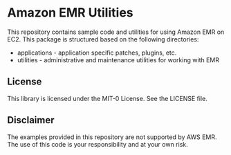 # Amazon EMR Utilities

This repository contains sample code and utilities for using Amazon EMR on EC2. This package is structured based on the following directories:

- applications - application specific patches, plugins, etc.
- utilities - administrative and maintenance utilities for working with EMR

## License

This library is licensed under the MIT-0 License. See the LICENSE file.

## Disclaimer

The examples provided in this repository are not supported by AWS EMR. The use of this code is your responsibility and at your own risk.  